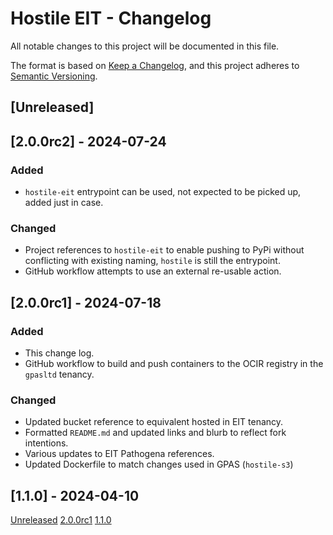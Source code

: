 # Hostile EIT - Changelog

All notable changes to this project will be documented in this file.

The format is based on [Keep a Changelog](https://keepachangelog.com/en/1.1.0/),
and this project adheres to [Semantic Versioning](https://semver.org/spec/v2.0.0.html).

## [Unreleased]

## [2.0.0rc2] - 2024-07-24

### Added

- `hostile-eit` entrypoint can be used, not expected to be picked up, added just in case.

### Changed

- Project references to `hostile-eit` to enable pushing to PyPi without conflicting with
  existing naming, `hostile` is still the entrypoint.
- GitHub workflow attempts to use an external re-usable action.

## [2.0.0rc1] - 2024-07-18

### Added

- This change log.
- GitHub workflow to build and push containers to the OCIR registry in the `gpasltd` tenancy.

### Changed

- Updated bucket reference to equivalent hosted in EIT tenancy.
- Formatted `README.md` and updated links and blurb to reflect fork intentions.
- Various updates to EIT Pathogena references.
- Updated Dockerfile to match changes used in GPAS (`hostile-s3`)

## [1.1.0] - 2024-04-10

[Unreleased](https://github.com/EIT-Pathogena/hostile-eit/compare/2.0.0rc1...HEAD)
[2.0.0rc1](https://github.com/EIT-Pathogena/hostile-eit/compare/2.0.0rc1...1.1.0)
[1.1.0](https://github.com/bede/hostile/releases/tag/1.1.0)